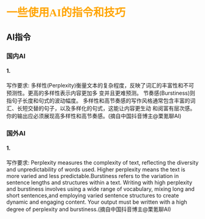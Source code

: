 # <font face="仿宋" color=orange>一些使用AI的指令和技巧</font>

## AI指令

### 国内AI

#### 1.
写作要求:
多样性(Perplexity)衡量文本的复杂程度，反映了词汇的丰富性和不可预测性。更高的多样性表示内容更加多
变并且更难预测。
节奏感(Burstiness)则指句子长度和句式的波动幅度。
多样性和高节奏感的写作风格通常包含丰富的词汇、长短交替的句子，以及多样化的句式，这能让内容更生动
和阅富有层次感。
你的输出应必须展现高多样性和高节奏感。(摘自中国抖音博主@栗氪聊AI)


### 国外AI

#### 1.
写作要求:
Perplexity measures the complexity of text, reflecting the diversity and unpredictability of words used. Higher perplexity means the text is more varied and less predictable.Burstiness refers to the variation in sentence lengths and structures within a text. Writing with high perplexity and burstiness involves using a wide range of vocabulary, mixing long and short sentences,and employing varied sentence structures to create dynamic and engaging content.
Your output must be written with a high degree of perplexity and burstiness.(摘自中国抖音博主@栗氪聊AI)